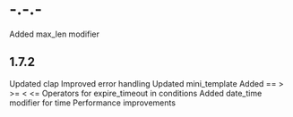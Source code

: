 # -.-.-
Added max_len modifier

## 1.7.2
Updated clap
Improved error handling
Updated mini_template
Added == > >= < <= Operators for expire_timeout in conditions
Added date_time modifier for time
Performance improvements
